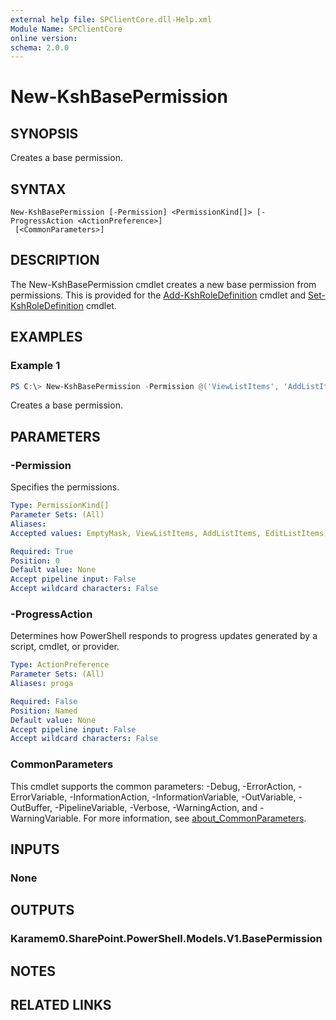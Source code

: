 ```yaml
---
external help file: SPClientCore.dll-Help.xml
Module Name: SPClientCore
online version:
schema: 2.0.0
---
```


# New-KshBasePermission

## SYNOPSIS
Creates a base permission.

## SYNTAX

```
New-KshBasePermission [-Permission] <PermissionKind[]> [-ProgressAction <ActionPreference>]
 [<CommonParameters>]
```

## DESCRIPTION
The New-KshBasePermission cmdlet creates a new base permission from permissions.
This is provided for the [Add-KshRoleDefinition](Add-KshRoleDefinition.md) cmdlet and [Set-KshRoleDefinition](Set-KshRoleDefinition.md) cmdlet.

## EXAMPLES

### Example 1
```powershell
PS C:\> New-KshBasePermission -Permission @('ViewListItems', 'AddListItems', 'EditListItems', 'DeleteListItems')
```

Creates a base permission.

## PARAMETERS

### -Permission
Specifies the permissions.

```yaml
Type: PermissionKind[]
Parameter Sets: (All)
Aliases:
Accepted values: EmptyMask, ViewListItems, AddListItems, EditListItems, DeleteListItems, ApproveItems, OpenItems, ViewVersions, DeleteVersions, CancelCheckOut, ManagePersonalViews, ManageLists, ViewFormPages, AnonymousSearchAccessList, Open, ViewPages, AddAndCustomizePages, ApplyThemeAndBorder, ApplyStyleSheets, ViewUsageData, CreateSSCSite, ManageSubwebs, CreateGroups, ManagePermissions, BrowseDirectories, BrowseUserInfo, AddDelPrivateWebParts, UpdatePersonalWebParts, ManageWeb, AnonymousSearchAccessWebLists, UseClientIntegration, UseRemoteAPIs, ManageAlerts, CreateAlerts, EditMyUserInfo, EnumeratePermissions, FullMask

Required: True
Position: 0
Default value: None
Accept pipeline input: False
Accept wildcard characters: False
```

### -ProgressAction
Determines how PowerShell responds to progress updates generated by a script, cmdlet, or provider.

```yaml
Type: ActionPreference
Parameter Sets: (All)
Aliases: proga

Required: False
Position: Named
Default value: None
Accept pipeline input: False
Accept wildcard characters: False
```

### CommonParameters
This cmdlet supports the common parameters: -Debug, -ErrorAction, -ErrorVariable, -InformationAction, -InformationVariable, -OutVariable, -OutBuffer, -PipelineVariable, -Verbose, -WarningAction, and -WarningVariable. For more information, see [about_CommonParameters](http://go.microsoft.com/fwlink/?LinkID=113216).

## INPUTS

### None

## OUTPUTS

### Karamem0.SharePoint.PowerShell.Models.V1.BasePermission

## NOTES

## RELATED LINKS

